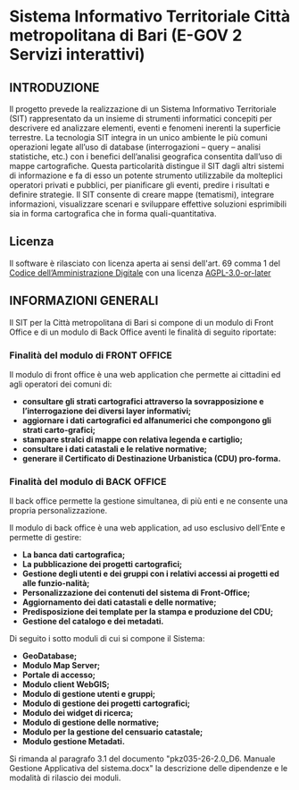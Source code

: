 # Sistema Informativo Territoriale Città metropolitana di Bari (E-GOV 2 Servizi interattivi)
## INTRODUZIONE
Il progetto prevede la realizzazione di un Sistema Informativo Territoriale (SIT) rappresentato da un insieme di strumenti informatici concepiti per descrivere ed analizzare elementi, eventi e fenomeni inerenti la superficie terrestre. La tecnologia SIT integra in un unico ambiente le più comuni operazioni legate all’uso di database (interrogazioni – query – analisi statistiche, etc.) con i benefici dell’analisi geografica consentita dall’uso di mappe cartografiche. Questa particolarità distingue il SIT dagli altri sistemi di informazione e fa di esso un potente strumento utilizzabile da molteplici operatori privati e pubblici, per pianificare gli eventi, predire i risultati e definire strategie. Il SIT consente di creare mappe (tematismi), integrare informazioni, visualizzare scenari e sviluppare effettive soluzioni esprimibili sia in forma cartografica che in forma quali-quantitativa.

## Licenza
Il software è rilasciato con licenza aperta ai sensi dell'art. 69 comma 1 del <a href="https://cad.readthedocs.io/" rel="nofollow">Codice dell’Amministrazione Digitale</a> con una licenza <a href="https://spdx.org/licenses/AGPL-3.0-or-later.html" rel="nofollow">AGPL-3.0-or-later</a>
 
## INFORMAZIONI GENERALI
Il SIT per la Città metropolitana di Bari si compone di un modulo di Front Office e di un modulo di Back Office aventi le finalità di seguito riportate:

### Finalità del modulo di FRONT OFFICE
Il modulo di front office è una web application che permette ai cittadini ed agli operatori dei comuni di:
- **consultare gli strati cartografici attraverso la sovrapposizione e l’interrogazione dei diversi layer informativi;**
- **aggiornare i dati cartografici ed alfanumerici che compongono gli strati carto-grafici;**
- **stampare stralci di mappe con relativa legenda e cartiglio;**
- **consultare i dati catastali e le relative normative;**
- **generare il Certificato di Destinazione Urbanistica (CDU) pro-forma.**

### Finalità del modulo di BACK OFFICE
Il back office permette la gestione simultanea, di più enti e ne consente una propria personalizzazione. 

Il modulo di back office è una web application, ad uso esclusivo dell'Ente e permette di gestire:
- **La banca dati cartografica;**
- **La pubblicazione dei progetti cartografici;**
- **Gestione degli utenti e dei gruppi con i relativi accessi ai progetti ed alle funzio-nalità;**
- **Personalizzazione dei contenuti del sistema di Front-Office;**
- **Aggiornamento dei dati catastali e delle normative;**
- **Predisposizione dei template per la stampa e produzione del CDU;**
- **Gestione del catalogo e dei metadati.**

 Di seguito i sotto moduli di cui si compone il Sistema:
- **GeoDatabase;** 
- **Modulo Map Server;**
- **Portale di accesso;**
- **Modulo client WebGIS;**
- **Modulo di gestione utenti e gruppi;**
- **Modulo di gestione dei progetti cartografici;**
- **Modulo dei widget di ricerca;**
- **Modulo di gestione delle normative;**
- **Modulo per la gestione del censuario catastale;**
- **Modulo gestione Metadati.**

Si rimanda al paragrafo 3.1 del documento "pkz035-26-2.0_D6. Manuale Gestione Applicativa del sistema.docx" la descrizione delle dipendenze e le modalità di rilascio dei moduli.
